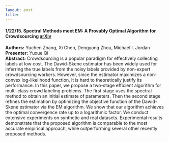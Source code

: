 ```yaml
---
layout: post
title:
---
```


#### 1/22/15. Spectral Methods meet EM: A Provably Optimal Algorithm for Crowdsourcing [arXiv](http://arxiv.org/abs/1406.3824)
**Authors:** Yuchen Zhang, Xi Chen, Dengyong Zhou, Michael I. Jordan  
**Presenter:** Yuxue Qi  
**Abstract:** Crowdsourcing is a popular paradigm for effectively collecting labels at low cost. The Dawid-Skene estimator has been widely used for inferring the true labels from the noisy labels provided by non-expert crowdsourcing workers. However, since the estimator maximizes a non-convex log-likelihood function, it is hard to theoretically justify its performance. In this paper, we propose a two-stage efficient algorithm for multi-class crowd labeling problems. The first stage uses the spectral method to obtain an initial estimate of parameters. Then the second stage refines the estimation by optimizing the objective function of the Dawid-Skene estimator via the EM algorithm. We show that our algorithm achieves the optimal convergence rate up to a logarithmic factor. We conduct extensive experiments on synthetic and real datasets. Experimental results demonstrate that the proposed algorithm is comparable to the most accurate empirical approach, while outperforming several other recently proposed methods.

